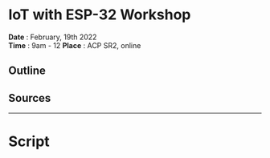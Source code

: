 # IoT with ESP-32 Workshop

**Date** : February, 19th 2022  
**Time** : 9am - 12
**Place** : ACP SR2, online

## Outline


## Sources

---
# Script



